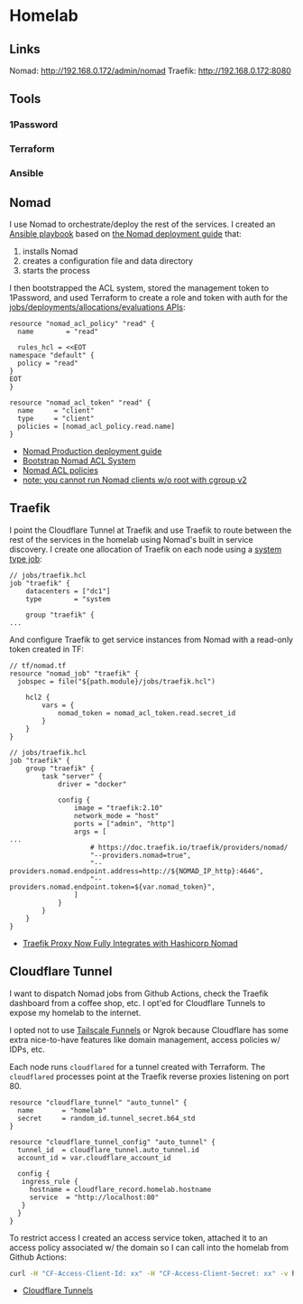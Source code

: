 # Homelab

## Links

Nomad: http://192.168.0.172/admin/nomad
Traefik: http://192.168.0.172:8080

## Tools

### 1Password

### Terraform

### Ansible

## Nomad

I use Nomad to orchestrate/deploy the rest of the services. I created an [Ansible playbook](./ansible/nomad.yaml) based on [the Nomad deployment guide](https://developer.hashicorp.com/nomad/tutorials/enterprise/production-deployment-guide-vm-with-consul) that:

1. installs Nomad
1. creates a configuration file and data directory
1. starts the process

I then bootstrapped the ACL system, stored the management token to 1Password, and used Terraform to create a role and token with auth for the [jobs/deployments/allocations/evaluations APIs](https://developer.hashicorp.com/nomad/tutorials/access-control/access-control-policies#namespace-rules):

```hcl
resource "nomad_acl_policy" "read" {
  name        = "read"

  rules_hcl = <<EOT
namespace "default" {
  policy = "read"
}
EOT
}

resource "nomad_acl_token" "read" {
  name     = "client"
  type     = "client"
  policies = [nomad_acl_policy.read.name]
}
```

- [Nomad Production deployment guide](https://developer.hashicorp.com/nomad/tutorials/enterprise/production-deployment-guide-vm-with-consul)
- [Bootstrap Nomad ACL System](https://developer.hashicorp.com/nomad/tutorials/access-control/access-control-bootstrap)
- [Nomad ACL policies](https://developer.hashicorp.com/nomad/tutorials/access-control/access-control-policies)
- [note: you cannot run Nomad clients w/o root with cgroup v2](https://github.com/hashicorp/nomad/issues/17816)

## Traefik

I point the Cloudflare Tunnel at Traefik and use Traefik to route between the rest of the services in the homelab using Nomad's built in service discovery. I create one allocation of Traefik on each node using a [system type job](https://developer.hashicorp.com/nomad/docs/job-specification/job#type):

```hcl
// jobs/traefik.hcl
job "traefik" {
    datacenters = ["dc1"]
    type        = "system

    group "traefik" {
...
```

And configure Traefik to get service instances from Nomad with a read-only token created in TF:

```hcl
// tf/nomad.tf
resource "nomad_job" "traefik" {
  jobspec = file("${path.module}/jobs/traefik.hcl")

    hcl2 {
        vars = {
            nomad_token = nomad_acl_token.read.secret_id
        }
    }
}

// jobs/traefik.hcl
job "traefik" {
    group "traefik" {
        task "server" {
            driver = "docker"

            config {
                image = "traefik:2.10"
                network_mode = "host"
                ports = ["admin", "http"]
                args = [
...
                    # https://doc.traefik.io/traefik/providers/nomad/
                    "--providers.nomad=true",
                    "--providers.nomad.endpoint.address=http://${NOMAD_IP_http}:4646",
                    "--providers.nomad.endpoint.token=${var.nomad_token}",
                ]
            }
        }
    }
}
```

- [Traefik Proxy Now Fully Integrates with Hashicorp Nomad](https://traefik.io/blog/traefik-proxy-fully-integrates-with-hashicorp-nomad/)

## Cloudflare Tunnel

I want to dispatch Nomad jobs from Github Actions, check the Traefik dashboard from a coffee shop, etc. I opt'ed for Cloudflare Tunnels to expose my homelab to the internet.

I opted not to use [Tailscale Funnels](https://tailscale.com/kb/1247/funnel-serve-use-cases/) or Ngrok because Cloudflare has some extra nice-to-have features like domain management, access policies w/ IDPs, etc.

Each node runs `cloudflared` for a tunnel created with Terraform. The `cloudflared` processes point at the Traefik reverse proxies listening on port 80.

```hcl
resource "cloudflare_tunnel" "auto_tunnel" {
  name       = "homelab"
  secret     = random_id.tunnel_secret.b64_std
}

resource "cloudflare_tunnel_config" "auto_tunnel" {
  tunnel_id  = cloudflare_tunnel.auto_tunnel.id
  account_id = var.cloudflare_account_id

  config {
   ingress_rule {
     hostname = cloudflare_record.homelab.hostname
     service  = "http://localhost:80"
   }
  }
}
```

To restrict access I created an access service token, attached it to an access policy associated w/ the domain so I can call into the homelab from Github Actions:

```bash
curl -H "CF-Access-Client-Id: xx" -H "CF-Access-Client-Secret: xx" -v https://homelab.example.com
```

- [Cloudflare Tunnels](https://developers.cloudflare.com/cloudflare-one/connections/connect-networks/)
